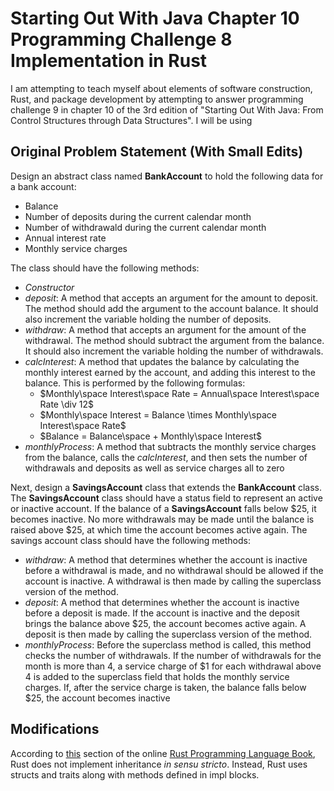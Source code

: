 # Starting Out With Java Chapter 10 Programming Challenge 8 Implementation in Rust

I am attempting to teach myself about elements of software construction, Rust, and package development by attempting to answer programming challenge 9 in chapter 10 of the 3rd edition of "Starting Out With Java: From Control Structures through Data Structures". I will be using 

## Original Problem Statement (With Small Edits)
Design an abstract class named **BankAccount** to hold the following data for a bank account:

- Balance
- Number of deposits during the current calendar month
- Number of withdrawald during the current calendar month
- Annual interest rate
- Monthly service charges

The class should have the following methods:

- *Constructor*
- *deposit*: A method that accepts an argument for the amount to deposit. The method should add the argument to the account balance. It should also increment the variable holding the number of deposits.
- *withdraw*: A method that accepts an argument for the amount of the withdrawal. The method should subtract the argument from the balance. It should also increment the variable holding the number of withdrawals.
- *calcInterest*: A method that updates the balance by calculating the monthly interest earned by the account, and adding this interest to the balance. This is performed by the following formulas:
    - $Monthly\space Interest\space Rate = Annual\space Interest\space Rate \div 12$
    - $Monthly\space Interest = Balance \times Monthly\space Interest\space Rate$
    - $Balance = Balance\space + Monthly\space Interest$
- *monthlyProcess*: A method that subtracts the monthly service charges from the balance, calls the *calcInterest*, and then sets the number of withdrawals and deposits as well as service charges all to zero

Next, design a **SavingsAccount** class that extends the **BankAccount** class. The **SavingsAccount** class should have a status field to represent an active or inactive account. If the balance of a **SavingsAccount** falls below $25, it becomes inactive. No more withdrawals may be made until the balance is raised above $25, at which time the account becomes active again. The savings account class should have the following methods:

- *withdraw*: A method that determines whether the account is inactive before a withdrawal is made, and no withdrawal should be allowed if the account is inactive. A withdrawal is then made by calling the superclass version of the method.
- *deposit*: A method that determines whether the account is inactive before a deposit is made. If the account is inactive and the deposit brings the balance above $25, the account becomes active again. A deposit is then made by calling the superclass version of the method.
- *monthlyProcess*: Before the superclass method is called, this method checks the number of withdrawals. If the number of withdrawals for the month is more than 4, a service charge of $1 for each withdrawal above 4 is added to the superclass field that holds the monthly service charges. If, after the service charge is taken, the balance falls below $25, the account becomes inactive

## Modifications
According to [this](https://doc.rust-lang.org/stable/book/ch17-01-what-is-oo.html) section of the online [Rust Programming Language Book](https://doc.rust-lang.org/stable/book/title-page.html), Rust does not implement inheritance *in sensu stricto*. Instead, Rust uses structs and traits along with methods defined in impl blocks.